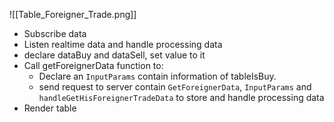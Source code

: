 ![[Table_Foreigner_Trade.png]]
- Subscribe data
- Listen realtime data and handle processing data
- declare dataBuy and dataSell, set value to it
- Call getForeignerData function to:
	- Declare an `InputParams` contain information of tableIsBuy.
	- send request to server contain `GetForeignerData`, `InputParams` and `handleGetHisForeignerTradeData` to store and handle processing data
- Render table